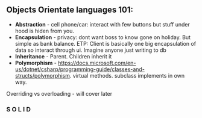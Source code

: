 
## Objects Orientate languages 101:
- **Abstraction** - cell phone/car: interact with few buttons but stuff under hood is hiden from you.
- **Encapsulation** - privacy: dont want boss to know gone on holiday. But simple as bank balance. ETP: Client is basically one big encapsulation of data so interact through ui. Imagine anyone just writing to db
- **Inheritance** - Parent. Children inherit it
- **Polymorphism** - https://docs.microsoft.com/en-us/dotnet/csharp/programming-guide/classes-and-structs/polymorphism. virtual methods. subclass implements in own way.

Overriding vs overloading - will cover later

### S O L I D
